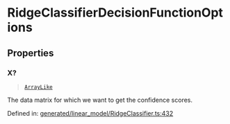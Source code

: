 # RidgeClassifierDecisionFunctionOptions

## Properties

### X?

> [`ArrayLike`](../types/ArrayLike.md)

The data matrix for which we want to get the confidence scores.

Defined in:  [generated/linear\_model/RidgeClassifier.ts:432](https://github.com/transitive-bullshit/scikit-learn-ts/blob/92ab806/packages/sklearn/src/generated/linear_model/RidgeClassifier.ts#L432)

